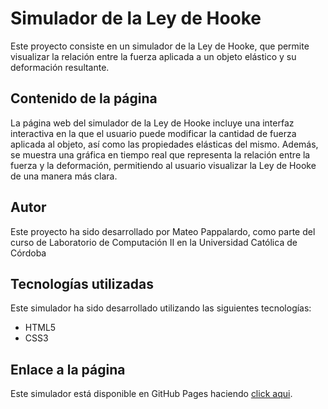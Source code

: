 # Simulador de la Ley de Hooke

Este proyecto consiste en un simulador de la Ley de Hooke, que permite visualizar la relación entre la fuerza aplicada a un objeto elástico y su deformación resultante.

## Contenido de la página

La página web del simulador de la Ley de Hooke incluye una interfaz interactiva en la que el usuario puede modificar la cantidad de fuerza aplicada al objeto, así como las propiedades elásticas del mismo. Además, se muestra una gráfica en tiempo real que representa la relación entre la fuerza y la deformación, permitiendo al usuario visualizar la Ley de Hooke de una manera más clara.

## Autor

Este proyecto ha sido desarrollado por Mateo Pappalardo, como parte del curso de Laboratorio de Computación II en la Universidad Católica de Córdoba

## Tecnologías utilizadas

Este simulador ha sido desarrollado utilizando las siguientes tecnologías:

- HTML5
- CSS3


## Enlace a la página

Este simulador está disponible en GitHub Pages haciendo [click aqui](ucc-labcompu2.github.io/proyecto2023-mateopappa/).

